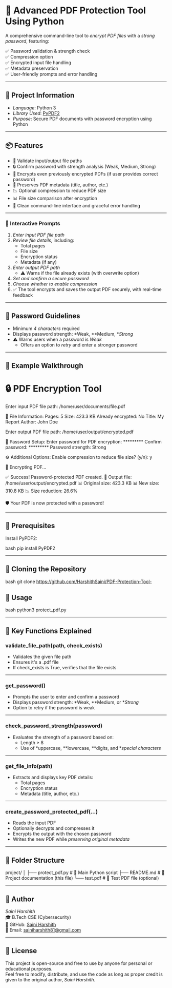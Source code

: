 # 🔐 Advanced PDF Protection Tool Using Python

A comprehensive command-line tool to *encrypt PDF files* with a *strong password*, featuring:

✅ Password validation & strength check  
✅ Compression option  
✅ Encrypted input file handling  
✅ Metadata preservation  
✅ User-friendly prompts and error handling

---

## 📁 Project Information
 
- *Language*: Python 3  
- *Library Used*: [PyPDF2](https://pypi.org/project/PyPDF2/)  
- *Purpose*: Secure PDF documents with password encryption using Python  

---

## 📦 Features

- 📌 Validate input/output file paths  
- 🔒 Confirm password with strength analysis (Weak, Medium, Strong)  
- 🔁 Encrypts even previously encrypted PDFs (if user provides correct password)  
- 📄 Preserves PDF metadata (title, author, etc.)  
- 📉 Optional compression to reduce PDF size  
- 📊 File size comparison after encryption  
- 🧼 Clean command-line interface and graceful error handling  

---

### 🧭 Interactive Prompts

1. *Enter input PDF file path*  
2. *Review file details*, including:
   - Total pages  
   - File size  
   - Encryption status  
   - Metadata (if any)  
3. *Enter output PDF path*  
   - ⚠ Warns if the file already exists (with overwrite option)  
4. *Set and confirm a secure password*  
5. *Choose whether to enable compression*  
6. ✅ The tool encrypts and saves the output PDF securely, with real-time feedback


---

## 🔑 Password Guidelines

- Minimum *4 characters* required
- Displays password strength: *Weak, **Medium, **Strong*
- ⚠ Warns users when a password is *Weak*
  - Offers an option to *retry* and enter a stronger password

---

## 📌 Example Walkthrough


🔒 PDF Encryption Tool
==================================================
Enter input PDF file path: /home/user/documents/file.pdf

📄 File Information:
   Pages: 5
   Size: 423.3 KB
   Already encrypted: No
   Title: My Report
   Author: John Doe

Enter output PDF file path: /home/user/output/encrypted.pdf

🔑 Password Setup:
Enter password for PDF encryption: *********
Confirm password: *********
Password strength: Strong

⚙  Additional Options:
Enable compression to reduce file size? (y/n): y

🔄 Encrypting PDF...

✅ Success! Password-protected PDF created.
📁 Output file: /home/user/output/encrypted.pdf
📊 Original size: 423.3 KB
📊 New size: 310.8 KB
📉 Size reduction: 26.6%

🛡  Your PDF is now protected with a password!

---


## 🧰 Prerequisites

Install PyPDF2:

bash
pip install PyPDF2



---
## 🧬 Cloning the Repository

bash
git clone https://github.com/HarshithSaini/PDF-Protection-Tool-

## 🚀 Usage

bash
python3 protect_pdf.py


---
## 🧠 Key Functions Explained

### validate_file_path(path, check_exists)
- Validates the given file path
- Ensures it's a .pdf file
- If check_exists is True, verifies that the file exists

---

### get_password()
- Prompts the user to enter and confirm a password
- Displays password strength: *Weak, **Medium, or **Strong*
- Option to retry if the password is weak

---

### check_password_strength(password)
- Evaluates the strength of a password based on:
  - Length ≥ 8
  - Use of *uppercase, **lowercase, **digits, and **special characters*

---

### get_file_info(path)
- Extracts and displays key PDF details:
  - Total pages  
  - Encryption status  
  - Metadata (title, author, etc.)

---

### create_password_protected_pdf(...)
- Reads the input PDF
- Optionally decrypts and compresses it
- Encrypts the output with the chosen password
- Writes the new PDF while *preserving original metadata*


---

## 📂 Folder Structure


project/
│
├── protect_pdf.py        # 🔐 Main Python script
├── README.md             # 📘 Project documentation (this file)
└── test.pdf            # 📄 Test PDF file (optional)


---
## 🙌 Author

*Saini Harshith*  
🎓 B.Tech CSE (Cybersecurity)  
🔗 GitHub: [Saini Harshith](https://github.com/HarshithSaini)  
📧 Email: [sainiharshith81@gmail.com](mailto:sainiharshith81@gmail.com)

---

## 📜 License

This project is open-source and free to use by anyone for personal or educational purposes.  
Feel free to modify, distribute, and use the code as long as proper credit is given to the original author, *Saini Harshith*.
